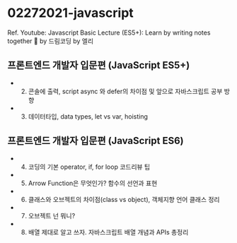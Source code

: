 # 02272021-javascript
Ref. Youtube: Javascript Basic Lecture (ES5+): Learn by writing notes together 📒 by 드림코딩 by 엘리

## 프론트엔드 개발자 입문편 (JavaScript ES5+)
- 2. 콘솔에 출력, script async 와 defer의 차이점 및 앞으로 자바스크립트 공부 방향
- 3. 데이터타입, data types, let vs var, hoisting

## 프론트엔드 개발자 입문편 (JavaScript ES6)
- 4. 코딩의 기본 operator, if, for loop 코드리뷰 팁
- 5. Arrow Function은 무엇인가? 함수의 선언과 표현
- 6. 클래스와 오브젝트의 차이점(class vs object), 객체지향 언어 클래스 정리
- 7. 오브젝트 넌 뭐니?
- 8. 배열 제대로 알고 쓰자. 자바스크립트 배열 개념과 APIs 총정리